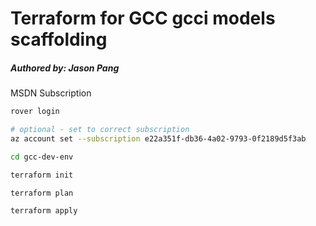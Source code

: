 # Terraform for GCC gcci models scaffolding
##### Authored by: Jason Pang  

MSDN Subscription
```bash
rover login

# optional - set to correct subscription
az account set --subscription e22a351f-db36-4a02-9793-0f2189d5f3ab

cd gcc-dev-env

terraform init

terraform plan

terraform apply
```

